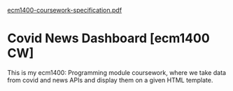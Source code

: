 [ecm1400-coursework-specification.pdf](https://github.com/Remulos44/Covid-News-Dashboard/files/8557175/ecm1400-coursework-specification.pdf)
# Covid News Dashboard [ecm1400 CW]
This is my ecm1400: Programming module coursework, where we take data from covid and news APIs and display them on a given HTML template.
